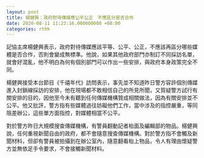 ```yaml
---
layout: post
title: 楊健興：政府對待傳媒應公平公正　不應區分是否合作
date: 2020-08-11 11:23:16.000000000 +08:00
categories: rthk
---
```


記協主席楊健興表示，政府對待傳媒應該平等、公平、公正，不應該再區分哪些媒體是否合作，否則會變成無標準。他說，如果其他政府部門亦制訂不同採訪名單，就會好混亂，他不明白為何有個別部門可以作出一些安排，與政府本身政策完全不同。

楊健興接受本台節目《千禧年代》訪問表示，事先並不知道昨日警方容許個別傳媒進入封鎖線採訪的安排，他在現場都不敢相信自己的所見所聞，又質疑警方試行有關安排的目的，因他至今未有聽到任何傳媒機構贊成相關做法，因為有關安排並不公平。他又批評，警方指有些媒體過往妨礙他們工作，當中涉及的指控嚴重，等同阻差辦公，這些單方面指控，對媒體相當不公平。

對於警方昨日大規模搜查傳媒機構，有警員翻動記者枱面及編輯部的物品。楊健興說，任何重視新聞自由的政府，都不會隨意搜查傳媒機構。對於警方指不會觸及新聞材料，但卻有警員被拍攝到在辦公室內，隨意翻看枱上物品，令人有理由懷疑警方並無依足手令要求，不會接觸新聞材料。
